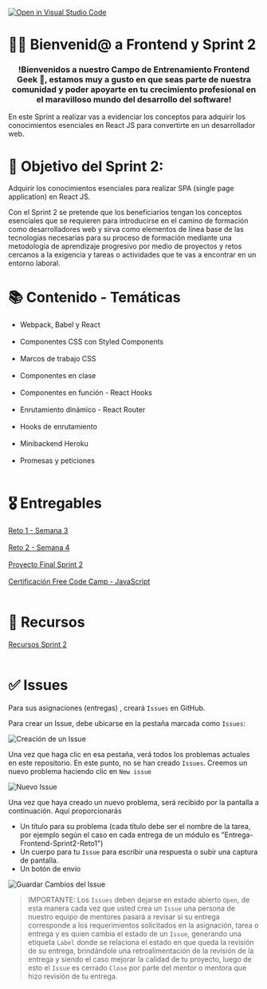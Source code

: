 [![Open in Visual Studio Code](https://classroom.github.com/assets/open-in-vscode-c66648af7eb3fe8bc4f294546bfd86ef473780cde1dea487d3c4ff354943c9ae.svg)](https://classroom.github.com/online_ide?assignment_repo_id=8125107&assignment_repo_type=AssignmentRepo)
# 👋🏼 Bienvenid@ a Frontend y Sprint 2 

<h3 align="center"><strong>!Bienvenidos a nuestro Campo de Entrenamiento Frontend Geek 🤖,  estamos muy a gusto en que seas parte de nuestra comunidad y poder apoyarte en tu crecimiento profesional en el maravilloso mundo del desarrollo del software!</strong></h3>

En este Sprint a realizar vas a evidenciar los conceptos para adquirir los conocimientos esenciales en React JS para convertirte en un desarrollador web. 

# 🎯 Objetivo del Sprint 2:

Adquirir los conocimientos esenciales para realizar SPA (single page application) en React JS. 

Con el Sprint 2 se pretende que los beneficiarios tengan los conceptos esenciales que se requieren para introducirse en el camino de formación como desarrolladores web y sirva como elementos de línea base de las tecnologías necesarias para su proceso de formación mediante una metodología de aprendizaje progresivo por medio de proyectos y retos cercanos a la exigencia y tareas o actividades que te vas a encontrar en un entorno laboral.

# 📚 Contenido - Temáticas

- Webpack, Babel y React<br><br>
- Componentes CSS con Styled Components<br><br>
- Marcos de trabajo CSS<br><br>
- Componentes en clase<br><br>
- Componentes en función - React Hooks<br><br>
- Enrutamiento dinámico - React Router<br><br>
- Hooks de enrutamiento<br><br>
- Minibackend Heroku<br><br>
- Promesas y peticiones<br><br>


# 🎖 Entregables

[Reto 1 - Semana 3](https://drive.google.com/drive/folders/1siOxRtfq5zHnFHqrYfgevbcI3PtuXo4t?usp=sharing)<br><br> 
[Reto 2 - Semana 4](https://drive.google.com/drive/folders/1Fm3DZYb0cYXcXIGBG5O09ze0TyTul3jj?usp=sharing)<br><br>
[Proyecto Final Sprint 2](https://drive.google.com/drive/folders/1P61Hwr5oLaEROOn1Bm9AZys2f-IcuutC?usp=sharing)<br><br>
[Certificación Free Code Camp - JavaScript](https://www.freecodecamp.org/learn/javascript-algorithms-and-data-structures/)<br><br>

# 📘 Recursos

[Recursos Sprint 2](https://drive.google.com/file/d/1fvundq17Bw_Epa2rWOaeT6scCkNAH_Ol/view?usp=sharing) <br><br>


# ✅ Issues 

Para sus asignaciones (entregas) , creará `Issues` en GitHub.

Para crear un Issue, debe ubicarse en la pestaña marcada como `Issues`:

![Creación de un Issue](https://storage.googleapis.com/academia-geek-general-bucket/issue_1.png)

Una vez que haga clic en esa pestaña, verá todos los problemas actuales en este repositorio. En este punto, no se han creado `Issues`. Creemos un nuevo problema haciendo clic en `New issue`

![Nuevo Issue](https://storage.googleapis.com/academia-geek-general-bucket/issue_2.png)

Una vez que haya creado un nuevo problema, será recibido por la pantalla a continuación. Aquí proporcionarás
* Un título para su problema (cada título debe ser el nombre de la tarea, por ejemplo según el caso en cada entrega de un módulo es "Entrega-Frontend-Sprint2-Reto1")
* Un cuerpo para tu `Issue` para escribir una respuesta o subir una captura de pantalla.
* Un botón de envío

![Guardar Cambios del Issue](https://storage.googleapis.com/academia-geek-general-bucket/issue_3.png)


 > IMPORTANTE: Los `Issues` deben dejarse en estado abierto `Open`, de esta manera cada vez que usted crea un `Issue` una persona de nuestro equipo de mentores pasará a revisar si su entrega corresponde a los requerimientos solicitados en la asignación, tarea o entrega y es quien cambia el estado de un `Issue`, generando una etiqueta `Label` donde se relaciona el estado en que queda la revisión de su entrega, brindándole una retroalimentación de la revisión de la entrega y siendo el caso mejorar la calidad de tu proyecto, luego de esto el `Issue` es cerrado `Close` por parte del mentor o mentora que hizo revisión de tu entrega.
